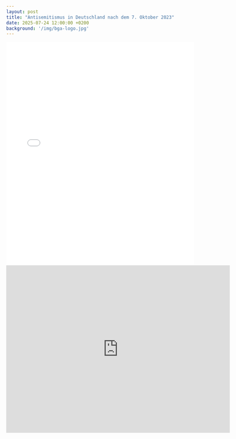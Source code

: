 ```yaml
---
layout: post
title: "Antisemitismus in Deutschland nach dem 7. Oktober 2023"
date: 2025-07-24 12:00:00 +0200
background: '/img/bga-logo.jpg'
---
```


<iframe src="/pdf/Buchvorstellung_Jikeli.pdf" width="100%" height="600" style="border: none;">
    <p>Veranstaltungsinformation</p>
</iframe>

<iframe 
src="https://www.google.com/maps/embed?pb=!1m18!1m12!1m3!1d4705.003466400079!2d10.686653777074207!3d53.86950763545028!2m3!1f0!2f0!3f0!3m2!1i1024!2i768!4f13.1!3m3!1m2!1s0x47b20958645bd92b%3A0xcec503a4ca050a!2sHaus%20Eden!5e0!3m2!1sen!2sde!4v1753387582107!5m2!1sen!2sde" 
width="600" 
height="450" 
style="border:0;" 
allowfullscreen="" 
loading="lazy" 
referrerpolicy="no-referrer-when-downgrade">
</iframe>
